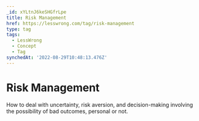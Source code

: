 ```yaml
---
_id: xYLtnJ6keSHGfrLpe
title: Risk Management
href: https://lesswrong.com/tag/risk-management
type: tag
tags:
  - LessWrong
  - Concept
  - Tag
synchedAt: '2022-08-29T10:48:13.476Z'
---
```

# Risk Management

How to deal with uncertainty, risk aversion, and decision-making involving the possibility of bad outcomes, personal or not.